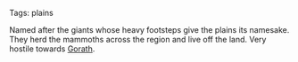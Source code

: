 Tags: plains

Named after the giants whose heavy footsteps give the plains its namesake. They herd the mammoths across the region and live off the land. Very hostile towards [Gorath](Gorath).